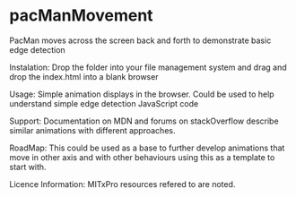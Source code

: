 # pacManMovement
PacMan moves across the screen back and forth to demonstrate basic edge detection

Instalation: Drop the folder into your file management system and drag and drop the index.html into a blank browser

Usage: Simple animation displays in the browser. Could be used to help understand simple edge detection JavaScript code

Support: Documentation on MDN and forums on stackOverflow describe similar animations with different approaches.

RoadMap: This could be used as a base to further develop animations that move in other axis and with other behaviours using this as a template to start with.

Licence Information: MITxPro resources refered to are noted.
